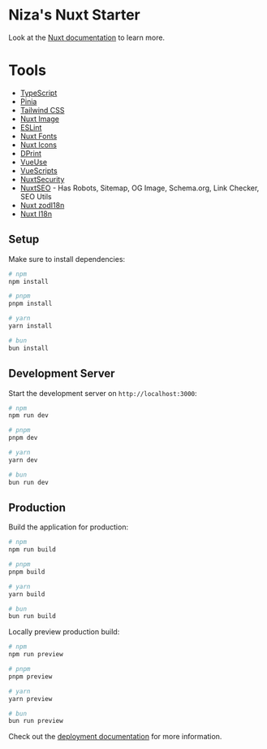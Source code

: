 # Niza's Nuxt Starter

Look at the [Nuxt documentation](https://nuxt.com/docs/getting-started/introduction) to learn more.

# Tools

- [TypeScript](https://www.typescriptlang.org/)
- [Pinia](https://pinia.vuejs.org/)
- [Tailwind CSS](https://tailwindcss.com/)
- [Nuxt Image](https://nuxt.com/modules/image)
- [ESLint](https://eslint.org/)
- [Nuxt Fonts](https://nuxt.com/modules/font)
- [Nuxt Icons](https://nuxt.com/modules/icon)
- [DPrint](https://dprint.dev/)
- [VueUse](https://vueuse.org/)
- [VueScripts](https://scripts.nuxt.com/)
- [NuxtSecurity](https://nuxt.com/modules/security)
- [NuxtSEO](https://nuxtseo.com/docs/nuxt-seo/getting-started/introduction) - Has Robots, Sitemap, OG Image, Schema.org, Link Checker, SEO Utils
- [Nuxt zodI18n](https://xibman-nuxt-zod-i18n.nuxt.space/getting-started)
- [Nuxt I18n](https://i18n.nuxtjs.org/docs/getting-started)

## Setup

Make sure to install dependencies:

```bash
# npm
npm install

# pnpm
pnpm install

# yarn
yarn install

# bun
bun install
```

## Development Server

Start the development server on `http://localhost:3000`:

```bash
# npm
npm run dev

# pnpm
pnpm dev

# yarn
yarn dev

# bun
bun run dev
```

## Production

Build the application for production:

```bash
# npm
npm run build

# pnpm
pnpm build

# yarn
yarn build

# bun
bun run build
```

Locally preview production build:

```bash
# npm
npm run preview

# pnpm
pnpm preview

# yarn
yarn preview

# bun
bun run preview
```

Check out the [deployment documentation](https://nuxt.com/docs/getting-started/deployment) for more information.
